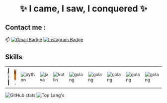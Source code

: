 <!--suppress HtmlDeprecatedAttribute -->

<h1 align="center">✨ I came, I saw, I conquered ✨</h1>

## Contact me : 
📫 [![Gmail Badge](https://img.shields.io/badge/-asthiseta@gmail.com-blue?style=flat-roundedrectangle&logo=Gmail&logoColor=white&link=mailto:asthiseta@gmail.com)](j.nicolas.milli@gmail.com)
[![Instagram Badge](https://img.shields.io/badge/-asthi_21_-E4405F?style=flat-roundedrectangle&logo=instagram&logoColor=white&link=https://www.instagram.com/asthi_21_/)](https://www.instagram.com/asthi_21_/)

## Skills
<table>
   <tr>
        <td><img src="https://github.com/kroim/profile/blob/master/icons/icon_solidity.png?raw=true" alt="android" height="60"></td>
        <td><img src="https://github.com/kroim/profile/blob/master/icons/icon_metamask.png?raw=true" alt="golang" height="60"></td>
        <td><img src="https://cdn.jsdelivr.net/gh/devicons/devicon/icons/react/react-original.svg" alt="python" height="60"></td>
        <td><img src="https://cdn.jsdelivr.net/gh/devicons/devicon/icons/vuejs/vuejs-original.svg" alt="java" height="60"></td>
        <td><img src="https://cdn.jsdelivr.net/gh/devicons/devicon/icons/redux/redux-original.svg" alt="kotlin" height="60"></td>
        <td><img src="https://cdn.jsdelivr.net/gh/devicons/devicon/icons/nodejs/nodejs-original.svg" alt="golang" height="60"></td>
        <td><img src="https://cdn.jsdelivr.net/gh/devicons/devicon/icons/typescript/typescript-original.svg" alt="golang" height="60"></td>
        <td><img src="https://cdn.jsdelivr.net/gh/devicons/devicon/icons/javascript/javascript-original.svg" alt="golang" height="60"></td>
        <td><img src="https://cdn.jsdelivr.net/gh/devicons/devicon/icons/go/go-original.svg" alt="golang" height="60"></td>
        <td><img src="https://cdn.jsdelivr.net/gh/devicons/devicon/icons/go/go-original.svg" alt="golang" height="60"></td>
    </tr>
</table>

![GitHub stats](https://github-readme-stats.vercel.app/api?username=yeyootw&theme=gotham&show_icons=true&count_private=true&hide_title=true&hide_border=true)
![Top Lang's](https://github-readme-stats.vercel.app/api/top-langs/?username=yeyootw&layout=default&theme=gotham&hide=html&hide_border=true&card_width=330)
